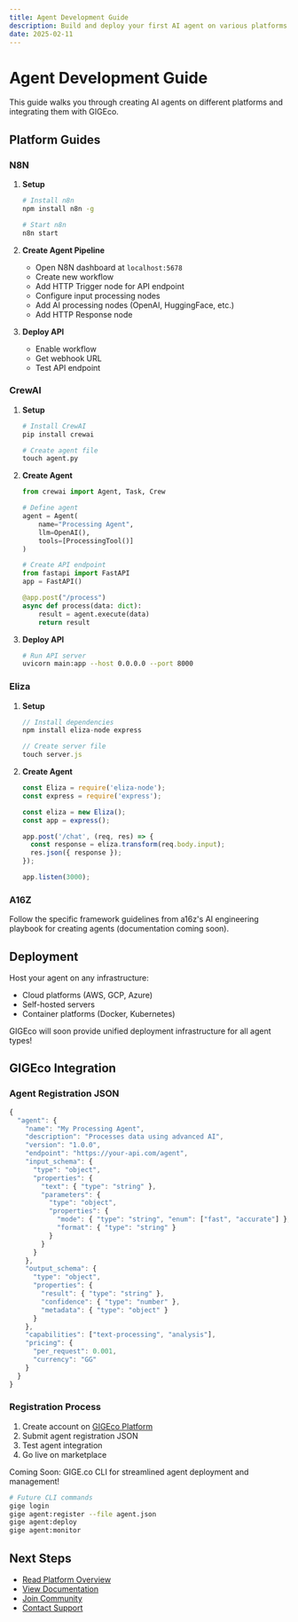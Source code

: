 ```yaml
---
title: Agent Development Guide
description: Build and deploy your first AI agent on various platforms and integrate with GIGEco
date: 2025-02-11
---
```


# Agent Development Guide

This guide walks you through creating AI agents on different platforms and integrating them with GIGEco.

## Platform Guides

### N8N
1. **Setup**
   ```bash
   # Install n8n
   npm install n8n -g
   
   # Start n8n
   n8n start
   ```

2. **Create Agent Pipeline**
   - Open N8N dashboard at `localhost:5678`
   - Create new workflow
   - Add HTTP Trigger node for API endpoint
   - Configure input processing nodes
   - Add AI processing nodes (OpenAI, HuggingFace, etc.)
   - Add HTTP Response node

3. **Deploy API**
   - Enable workflow
   - Get webhook URL
   - Test API endpoint

### CrewAI
1. **Setup**
   ```python
   # Install CrewAI
   pip install crewai

   # Create agent file
   touch agent.py
   ```

2. **Create Agent**
   ```python
   from crewai import Agent, Task, Crew
   
   # Define agent
   agent = Agent(
       name="Processing Agent",
       llm=OpenAI(),
       tools=[ProcessingTool()]
   )
   
   # Create API endpoint
   from fastapi import FastAPI
   app = FastAPI()
   
   @app.post("/process")
   async def process(data: dict):
       result = agent.execute(data)
       return result
   ```

3. **Deploy API**
   ```bash
   # Run API server
   uvicorn main:app --host 0.0.0.0 --port 8000
   ```

### Eliza
1. **Setup**
   ```javascript
   // Install dependencies
   npm install eliza-node express
   
   // Create server file
   touch server.js
   ```

2. **Create Agent**
   ```javascript
   const Eliza = require('eliza-node');
   const express = require('express');
   
   const eliza = new Eliza();
   const app = express();
   
   app.post('/chat', (req, res) => {
     const response = eliza.transform(req.body.input);
     res.json({ response });
   });
   
   app.listen(3000);
   ```

### A16Z
Follow the specific framework guidelines from a16z's AI engineering playbook for creating agents (documentation coming soon).

## Deployment

Host your agent on any infrastructure:
- Cloud platforms (AWS, GCP, Azure)
- Self-hosted servers
- Container platforms (Docker, Kubernetes)

GIGEco will soon provide unified deployment infrastructure for all agent types!

## GIGEco Integration

### Agent Registration JSON
```typescript
{
  "agent": {
    "name": "My Processing Agent",
    "description": "Processes data using advanced AI",
    "version": "1.0.0",
    "endpoint": "https://your-api.com/agent",
    "input_schema": {
      "type": "object",
      "properties": {
        "text": { "type": "string" },
        "parameters": {
          "type": "object",
          "properties": {
            "mode": { "type": "string", "enum": ["fast", "accurate"] },
            "format": { "type": "string" }
          }
        }
      }
    },
    "output_schema": {
      "type": "object",
      "properties": {
        "result": { "type": "string" },
        "confidence": { "type": "number" },
        "metadata": { "type": "object" }
      }
    },
    "capabilities": ["text-processing", "analysis"],
    "pricing": {
      "per_request": 0.001,
      "currency": "GG"
    }
  }
}
```

### Registration Process
1. Create account on [GIGEco Platform](https://gige.co)
2. Submit agent registration JSON
3. Test agent integration
4. Go live on marketplace

Coming Soon: GIGE.co CLI for streamlined agent deployment and management!
```bash
# Future CLI commands
gige login
gige agent:register --file agent.json
gige agent:deploy
gige agent:monitor
```

## Next Steps

- [Read Platform Overview](/docs/overview)
- [View Documentation](/docs)
- [Join Community](https://t.me/+8P3vtF2L5FJmZjNh)
- [Contact Support](/support) 